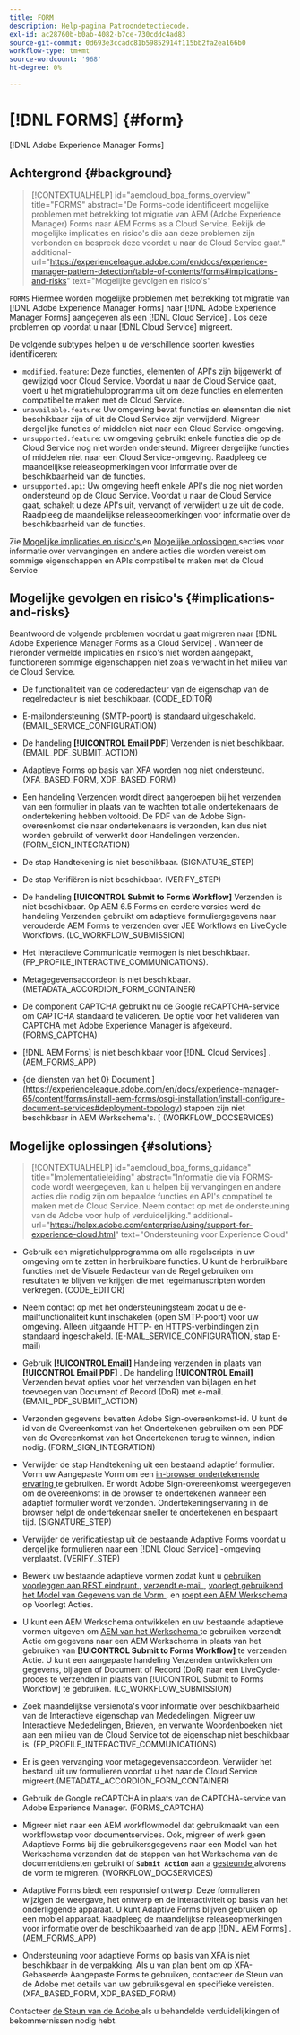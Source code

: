 ```yaml
---
title: FORM
description: Help-pagina Patroondetectiecode.
exl-id: ac28760b-b0ab-4082-b7ce-730cddc4ad83
source-git-commit: 0d693e3ccadc81b59852914f115bb2fa2ea166b0
workflow-type: tm+mt
source-wordcount: '968'
ht-degree: 0%

---
```


# [!DNL FORMS] {#form}

[!DNL Adobe Experience Manager Forms]

## Achtergrond {#background}

>[!CONTEXTUALHELP]
>id="aemcloud_bpa_forms_overview"
>title="FORMS"
>abstract="De Forms-code identificeert mogelijke problemen met betrekking tot migratie van AEM (Adobe Experience Manager) Forms naar AEM Forms as a Cloud Service. Bekijk de mogelijke implicaties en risico&#39;s die aan deze problemen zijn verbonden en bespreek deze voordat u naar de Cloud Service gaat."
>additional-url="https://experienceleague.adobe.com/en/docs/experience-manager-pattern-detection/table-of-contents/forms#implications-and-risks" text="Mogelijke gevolgen en risico&#39;s"

`FORMS` Hiermee worden mogelijke problemen met betrekking tot migratie van [!DNL Adobe Experience Manager Forms] naar [!DNL Adobe Experience Manager Forms] aangegeven als een [!DNL Cloud Service] . Los deze problemen op voordat u naar [!DNL Cloud Service] migreert.

De volgende subtypes helpen u de verschillende soorten kwesties identificeren:

* `modified.feature`: Deze functies, elementen of API&#39;s zijn bijgewerkt of gewijzigd voor Cloud Service. Voordat u naar de Cloud Service gaat, voert u het migratiehulpprogramma uit om deze functies en elementen compatibel te maken met de Cloud Service.
* `unavailable.feature`: Uw omgeving bevat functies en elementen die niet beschikbaar zijn of uit de Cloud Service zijn verwijderd. Migreer dergelijke functies of middelen niet naar een Cloud Service-omgeving.
* `unsupported.feature`: uw omgeving gebruikt enkele functies die op de Cloud Service nog niet worden ondersteund. Migreer dergelijke functies of middelen niet naar een Cloud Service-omgeving. Raadpleeg de maandelijkse releaseopmerkingen voor informatie over de beschikbaarheid van de functies.
* `unsupported.api`: Uw omgeving heeft enkele API&#39;s die nog niet worden ondersteund op de Cloud Service. Voordat u naar de Cloud Service gaat, schakelt u deze API&#39;s uit, vervangt of verwijdert u ze uit de code. Raadpleeg de maandelijkse releaseopmerkingen voor informatie over de beschikbaarheid van de functies.

Zie [ Mogelijke implicaties en risico&#39;s ](#implications-and-risks) en [ Mogelijke oplossingen ](#solutions) secties voor informatie over vervangingen en andere acties die worden vereist om sommige eigenschappen en APIs compatibel te maken met de Cloud Service

## Mogelijke gevolgen en risico&#39;s {#implications-and-risks}

Beantwoord de volgende problemen voordat u gaat migreren naar [!DNL Adobe Experience Manager Forms as a Cloud Service] . Wanneer de hieronder vermelde implicaties en risico&#39;s niet worden aangepakt, functioneren sommige eigenschappen niet zoals verwacht in het milieu van de Cloud Service.

* De functionaliteit van de coderedacteur van de eigenschap van de regelredacteur is niet beschikbaar. (CODE_EDITOR)

* E-mailondersteuning (SMTP-poort) is standaard uitgeschakeld. (EMAIL_SERVICE_CONFIGURATION)

* De handeling **[!UICONTROL Email PDF]** Verzenden is niet beschikbaar. (EMAIL_PDF_SUBMIT_ACTION)

* Adaptieve Forms op basis van XFA worden nog niet ondersteund. (XFA_BASED_FORM, XDP_BASED_FORM)

* Een handeling Verzenden wordt direct aangeroepen bij het verzenden van een formulier in plaats van te wachten tot alle ondertekenaars de ondertekening hebben voltooid. De PDF van de Adobe Sign-overeenkomst die naar ondertekenaars is verzonden, kan dus niet worden gebruikt of verwerkt door Handelingen verzenden. (FORM_SIGN_INTEGRATION)

* De stap Handtekening is niet beschikbaar. (SIGNATURE_STEP)

* De stap Verifiëren is niet beschikbaar. (VERIFY_STEP)

* De handeling **[!UICONTROL Submit to Forms Workflow]** Verzenden is niet beschikbaar. Op AEM 6.5 Forms en eerdere versies werd de handeling Verzenden gebruikt om adaptieve formuliergegevens naar verouderde AEM Forms te verzenden over JEE Workflows en LiveCycle Workflows. (LC_WORKFLOW_SUBMISSION)

* Het Interactieve Communicatie vermogen is niet beschikbaar. (FP_PROFILE_INTERACTIVE_COMMUNICATIONS).

* Metagegevensaccordeon is niet beschikbaar. (METADATA_ACCORDION_FORM_CONTAINER)

* De component CAPTCHA gebruikt nu de Google reCAPTCHA-service om CAPTCHA standaard te valideren. De optie voor het valideren van CAPTCHA met Adobe Experience Manager is afgekeurd. (FORMS_CAPTCHA)

* [!DNL AEM Forms] is niet beschikbaar voor [!DNL Cloud Services] . (AEM_FORMS_APP)

* {de diensten van het 0} Document ](https://experienceleague.adobe.com/en/docs/experience-manager-65/content/forms/install-aem-forms/osgi-installation/install-configure-document-services#deployment-topology) stappen zijn niet beschikbaar in AEM Werkschema&#39;s. [ (WORKFLOW_DOCSERVICES)

## Mogelijke oplossingen {#solutions}

>[!CONTEXTUALHELP]
>id="aemcloud_bpa_forms_guidance"
>title="Implementatieleiding"
>abstract="Informatie die via FORMS-code wordt weergegeven, kan u helpen bij vervangingen en andere acties die nodig zijn om bepaalde functies en API&#39;s compatibel te maken met de Cloud Service. Neem contact op met de ondersteuning van de Adobe voor hulp of verduidelijking."
>additional-url="https://helpx.adobe.com/enterprise/using/support-for-experience-cloud.html" text="Ondersteuning voor Experience Cloud"

* Gebruik een migratiehulpprogramma om alle regelscripts in uw omgeving om te zetten in herbruikbare functies. U kunt de herbruikbare functies met de Visuele Redacteur van de Regel gebruiken om resultaten te blijven verkrijgen die met regelmanuscripten worden verkregen. (CODE_EDITOR)

* Neem contact op met het ondersteuningsteam zodat u de e-mailfunctionaliteit kunt inschakelen (open SMTP-poort) voor uw omgeving. Alleen uitgaande HTTP- en HTTPS-verbindingen zijn standaard ingeschakeld. (E-MAIL_SERVICE_CONFIGURATION, stap E-mail)

* Gebruik **[!UICONTROL Email]** Handeling verzenden in plaats van **[!UICONTROL Email PDF]** . De handeling **[!UICONTROL Email]** Verzenden bevat opties voor het verzenden van bijlagen en het toevoegen van Document of Record (DoR) met e-mail. (EMAIL_PDF_SUBMIT_ACTION)

* Verzonden gegevens bevatten Adobe Sign-overeenkomst-id. U kunt de id van de Overeenkomst van het Ondertekenen gebruiken om een PDF van de Overeenkomst van het Ondertekenen terug te winnen, indien nodig. (FORM_SIGN_INTEGRATION)

* Verwijder de stap Handtekening uit een bestaand adaptief formulier. Vorm uw Aangepaste Vorm om een [ in-browser ondertekenende ervaring ](https://blog.developer.adobe.com/using-adobe-sign-to-e-sign-an-adaptive-form-heres-the-best-way-to-do-it-dc3e15f9b684) te gebruiken. Er wordt Adobe Sign-overeenkomst weergegeven om de overeenkomst in de browser te ondertekenen wanneer een adaptief formulier wordt verzonden. Ondertekeningservaring in de browser helpt de ondertekenaar sneller te ondertekenen en bespaart tijd. (SIGNATURE_STEP)

* Verwijder de verificatiestap uit de bestaande Adaptive Forms voordat u dergelijke formulieren naar een [!DNL Cloud Service] -omgeving verplaatst. (VERIFY_STEP)

* Bewerk uw bestaande adaptieve vormen zodat kunt u [ gebruiken voorleggen aan REST eindpunt ](https://experienceleague.adobe.com/en/docs/experience-manager-cloud-service/content/forms/adaptive-forms-authoring/authoring-adaptive-forms-foundation-components/configure-submit-actions-and-metadata-submission/configuring-submit-actions#submit-to-rest-endpoint), [ verzendt e-mail ](https://experienceleague.adobe.com/en/docs/experience-manager-cloud-service/content/forms/adaptive-forms-authoring/authoring-adaptive-forms-foundation-components/configure-submit-actions-and-metadata-submission/configuring-submit-actions#send-email), [ voorlegt gebruikend het Model van Gegevens van de Vorm ](https://experienceleague.adobe.com/en/docs/experience-manager-cloud-service/content/forms/adaptive-forms-authoring/authoring-adaptive-forms-foundation-components/configure-submit-actions-and-metadata-submission/configuring-submit-actions#submit-using-form-data-model), en [ roept een AEM Werkschema ](https://experienceleague.adobe.com/en/docs/experience-manager-cloud-service/content/forms/adaptive-forms-authoring/authoring-adaptive-forms-foundation-components/configure-submit-actions-and-metadata-submission/configuring-submit-actions#invoke-an-aem-workflow) op Voorlegt Acties.

* U kunt een AEM Werkschema ontwikkelen en uw bestaande adaptieve vormen uitgeven om [ AEM van het Werkschema ](https://experienceleague.adobe.com/en/docs/experience-manager-cloud-service/content/forms/adaptive-forms-authoring/authoring-adaptive-forms-foundation-components/configure-submit-actions-and-metadata-submission/configuring-submit-actions#invoke-an-aem-workflow) te gebruiken verzendt Actie om gegevens naar een AEM Werkschema in plaats van het gebruiken van **[!UICONTROL Submit to Forms Workflow]** te verzenden Actie. U kunt een aangepaste handeling Verzenden ontwikkelen om gegevens, bijlagen of Document of Record (DoR) naar een LiveCycle-proces te verzenden in plaats van [!UICONTROL Submit to Forms Workflow] te gebruiken. (LC_WORKFLOW_SUBMISSION)

* Zoek maandelijkse versienota&#39;s voor informatie over beschikbaarheid van de Interactieve eigenschap van Mededelingen. Migreer uw Interactieve Mededelingen, Brieven, en verwante Woordenboeken niet aan een milieu van de Cloud Service tot de eigenschap niet beschikbaar is. (FP_PROFILE_INTERACTIVE_COMMUNICATIONS)

* Er is geen vervanging voor metagegevensaccordeon. Verwijder het bestand uit uw formulieren voordat u het naar de Cloud Service migreert.(METADATA_ACCORDION_FORM_CONTAINER)

* Gebruik de Google reCAPTCHA in plaats van de CAPTCHA-service van Adobe Experience Manager. (FORMS_CAPTCHA)

* Migreer niet naar een AEM workflowmodel dat gebruikmaakt van een workflowstap voor documentservices. Ook, migreer of werk geen Adaptieve Forms bij die gebruikersgegevens naar een Model van het Werkschema verzenden dat de stappen van het Werkschema van de documentdiensten gebruikt of **`Submit Action`** aan a [ gesteunde ](https://experienceleague.adobe.com/en/docs/experience-manager-cloud-service/content/forms/adaptive-forms-authoring/authoring-adaptive-forms-foundation-components/configure-submit-actions-and-metadata-submission/configuring-submit-actions) alvorens de vorm te migreren. (WORKFLOW_DOCSERVICES)

* Adaptive Forms biedt een responsief ontwerp. Deze formulieren wijzigen de weergave, het ontwerp en de interactiviteit op basis van het onderliggende apparaat. U kunt Adaptive Forms blijven gebruiken op een mobiel apparaat. Raadpleeg de maandelijkse releaseopmerkingen voor informatie over de beschikbaarheid van de app [!DNL AEM Forms] . (AEM_FORMS_APP)

* Ondersteuning voor adaptieve Forms op basis van XFA is niet beschikbaar in de verpakking. Als u van plan bent om op XFA-Gebaseerde Aangepaste Forms te gebruiken, contacteer de Steun van de Adobe met details van uw gebruiksgeval en specifieke vereisten.(XFA_BASED_FORM, XDP_BASED_FORM)

Contacteer [ de Steun van de Adobe ](https://helpx.adobe.com/enterprise/using/support-for-experience-cloud.html) als u behandelde verduidelijkingen of bekommernissen nodig hebt.
